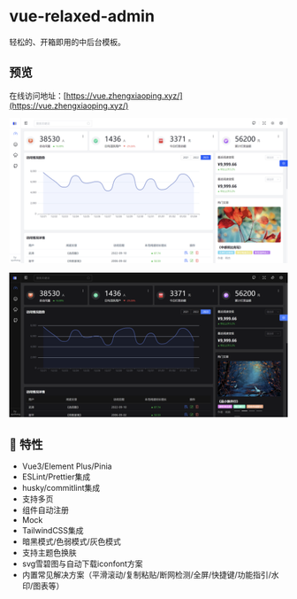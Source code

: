 # vue-relaxed-admin

轻松的、开箱即用的中后台模板。


## 预览

在线访问地址：[https://vue.zhengxiaoping.xyz/](https://vue.zhengxiaoping.xyz/)

![](./images/screenshot1.png)


![](./images/screenshot2.png)

## 🚀 特性

- Vue3/Element Plus/Pinia
- ESLint/Prettier集成
- husky/commitlint集成
- 支持多页
- 组件自动注册
- Mock
- TailwindCSS集成
- 暗黑模式/色弱模式/灰色模式
- 支持主题色换肤
- svg雪碧图与自动下载iconfont方案
- 内置常见解决方案（平滑滚动/复制粘贴/断网检测/全屏/快捷键/功能指引/水印/图表等）
